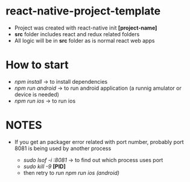 # react-native-project-template

* Project was created with react-native init **[project-name]**
* **src** folder includes react and redux related folders
* All logic will be in **src** folder as is normal react web apps

# How to start
* *npm install* -> to install dependencies
* *npm run android* -> to run android application (a runnig amulator or device is needed)
* *npm run ios* -> to run ios


# NOTES
* If you get an packager error related with port number, probably port
8081 is being used by another process

    - *sudo lsof -i :8081* -> to find out which process uses port
    - *sudo kill -9* **[PID]**
    - then retry to *run npm run ios (android)*


